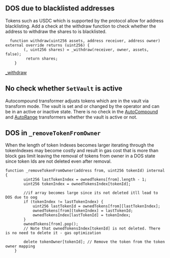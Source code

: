## DOS due to blacklisted addresses
Tokens such as USDC which is supported by the protocol allow for address blacklisting. Add a check at the withdraw function to check whether the address to withdraw the shares to is blacklisted.
```@solidity
  function withdraw(uint256 assets, address receiver, address owner) external override returns (uint256) {
        (, uint256 shares) = _withdraw(receiver, owner, assets, false);
         return shares;
    }
```
[_withdraw](https://github.com/code-423n4/2024-03-revert-lend/blob/435b054f9ad2404173f36f0f74a5096c894b12b7/src/V3Vault.sol#L920-L952)

## No check whether `SetVault` is active
Autocompound transformer adjusts tokens which are in the vault via transform mode. The vault is set and or changed by the operator and can be in an active or inactive state. There is no check in the [AutoCompound](https://github.com/code-423n4/2024-03-revert-lend/blob/435b054f9ad2404173f36f0f74a5096c894b12b7/src/transformers/AutoCompound.sol#L87-L96) and [AutoRange](https://github.com/code-423n4/2024-03-revert-lend/blob/435b054f9ad2404173f36f0f74a5096c894b12b7/src/transformers/AutoRange.sol#L97-L104) transformers whether the vault is active or not. 

## DOS in `_removeTokenFromOwner`
When the length of token Indexes becomes larger iterating through the tokenIndexes may become costly and result in gas cost that is more than block gas limit leaving the removal of tokens from owner in a DOS state since token Ids are not deleted even after removal.
```@solidity
function _removeTokenFromOwner(address from, uint256 tokenId) internal {
        uint256 lastTokenIndex = ownedTokens[from].length - 1;
        uint256 tokenIndex = ownedTokensIndex[tokenId];
        
        //if array becomes large since its not deleted itll lead to DOS due to oog
        if (tokenIndex != lastTokenIndex) {
            uint256 lastTokenId = ownedTokens[from][lastTokenIndex];
            ownedTokens[from][tokenIndex] = lastTokenId;
            ownedTokensIndex[lastTokenId] = tokenIndex;
        }
        ownedTokens[from].pop();
        // Note that ownedTokensIndex[tokenId] is not deleted. There is no need to delete it - gas optimization
  
        delete tokenOwner[tokenId]; // Remove the token from the token owner mapping
    }
```
